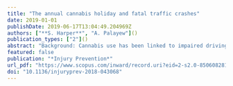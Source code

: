 ```yaml
---
title: "The annual cannabis holiday and fatal traffic crashes"
date: 2019-01-01
publishDate: 2019-06-17T13:04:49.204969Z
authors: ["**S. Harper**", "A. Palayew"]()
publication_types: ["2"]()
abstract: "Background: Cannabis use has been linked to impaired driving and fatal accidents. Prior evidence suggests the potential for population-wide effects of the annual cannabis celebration on April 20th ('4/20'), but evidence to date is limited. Methods: We used data from the Fatal Analysis Reporting System for the years 1975-2016 to estimate the impact of '4/20' on drivers involved in fatal traffic crashes occurring between 16:20 and 23:59 hours in the USA. We compared the effects of 4/20 with those for other major holidays, and evaluated whether the impact of '4/20' had changed in recent years. Results: Between 1992 and 2016, '4/20' was associated with an increase in the number of drivers involved in fatal crashes (IRR 1.12, 95% CI 0.97 to 1.28) relative to control days 1 week before and after, but not when compared with control days 1 and 2 weeks before and after (IRR 1.05, 95% CI 0.92 to 1.28) or all other days of the year (IRR 0.98, 95% CI 0.88 to 1.10). Across all years we found little evidence to distinguish excess drivers involved in fatal crashes on 4/20 from routine daily variations. Conclusions: There is little evidence to suggest population-wide effects of the annual cannabis holiday on the number of drivers involved in fatal traffic crashes. o̧pyright Author(s) (or their employer(s)) 2019. No commercial re-use. See rights and permissions. Published by BMJ."
featured: false
publication: "*Injury Prevention*"
url_pdf: "https://www.scopus.com/inward/record.uri?eid=2-s2.0-85060828135&doi=10.1136%2finjuryprev-2018-043068&partnerID=40&md5=7d0109f5342291189bd317ea9779add8"
doi: "10.1136/injuryprev-2018-043068"
---
```


